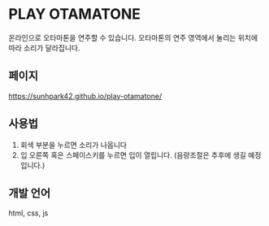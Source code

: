 # PLAY OTAMATONE

온라인으로 오타마톤을 연주할 수 있습니다.
오타마톤의 연주 영역에서 눌리는 위치에 따라 소리가 달라집니다.

## 페이지

https://sunhpark42.github.io/play-otamatone/

## 사용법

1. 회색 부분을 누르면 소리가 나옵니다
2. 입 오른쪽 혹은 스페이스키를 누르면 입이 열립니다.
   (음량조절은 추후에 생길 예정입니다.)

## 개발 언어

html, css, js
